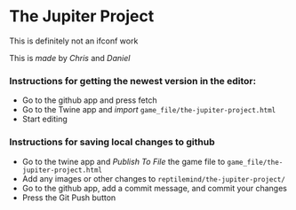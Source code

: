 # The Jupiter Project

This is definitely not an ifconf work

This is _made_ by *Chris* and *Daniel*

### Instructions for getting the newest version in the editor:

 - Go to the github app and press fetch
 - Go to the Twine app and *import* `game_file/the-jupiter-project.html`
 - Start editing
 
### Instructions for saving local changes to github

- Go to the twine app and *Publish To File* the game file to `game_file/the-jupiter-project.html`
- Add any images or other changes to `reptilemind/the-jupiter-project/`
- Go to the github app, add a commit message, and commit your changes
- Press the Git Push button

